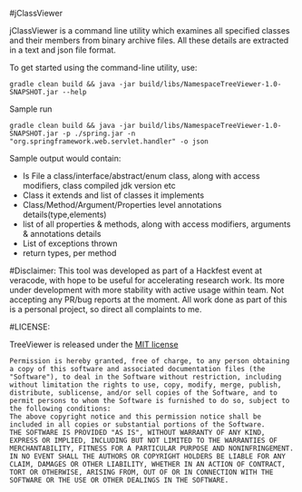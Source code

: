 #jClassViewer

jClassViewer is a command line utility which examines all specified classes and their members from binary archive files. All these details are extracted in a text and json file format.


To get started using the command-line utility, use:

```
gradle clean build && java -jar build/libs/NamespaceTreeViewer-1.0-SNAPSHOT.jar --help
```

Sample run

```
gradle clean build && java -jar build/libs/NamespaceTreeViewer-1.0-SNAPSHOT.jar -p ./spring.jar -n "org.springframework.web.servlet.handler" -o json
```

Sample output would contain:

* Is File a class/interface/abstract/enum class, along with access modifiers, class compiled jdk version etc
* Class it extends and list of classes it implements
* Class/Method/Argument/Properties level annotations details(type,elements)
* list of all properties & methods, along with access modifiers, arguments & annotations details
* List of exceptions thrown
* return types, per method


#Disclaimer:
This tool was developed as part of a Hackfest event at veracode, with hope to be useful for accelerating research work. Its more under development with more stability with active usage within team. Not accepting any PR/bug reports at the moment. All work done as part of this is a personal project, so direct all complaints to me.

#LICENSE:

TreeViewer is released under the [MIT license](https://opensource.org/licenses/MIT)

```
Permission is hereby granted, free of charge, to any person obtaining a copy of this software and associated documentation files (the "Software"), to deal in the Software without restriction, including without limitation the rights to use, copy, modify, merge, publish, distribute, sublicense, and/or sell copies of the Software, and to permit persons to whom the Software is furnished to do so, subject to the following conditions:
The above copyright notice and this permission notice shall be included in all copies or substantial portions of the Software.
THE SOFTWARE IS PROVIDED "AS IS", WITHOUT WARRANTY OF ANY KIND, EXPRESS OR IMPLIED, INCLUDING BUT NOT LIMITED TO THE WARRANTIES OF MERCHANTABILITY, FITNESS FOR A PARTICULAR PURPOSE AND NONINFRINGEMENT. IN NO EVENT SHALL THE AUTHORS OR COPYRIGHT HOLDERS BE LIABLE FOR ANY CLAIM, DAMAGES OR OTHER LIABILITY, WHETHER IN AN ACTION OF CONTRACT, TORT OR OTHERWISE, ARISING FROM, OUT OF OR IN CONNECTION WITH THE SOFTWARE OR THE USE OR OTHER DEALINGS IN THE SOFTWARE.
```

